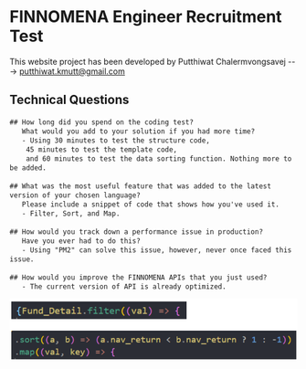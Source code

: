 # FINNOMENA Engineer Recruitment Test
 
This website project has been developed by Putthiwat Chalermvongsavej ---> putthiwat.kmutt@gmail.com
 
## Technical Questions
```
## How long did you spend on the coding test? 
   What would you add to your solution if you had more time? 
   - Using 30 minutes to test the structure code, 
    45 minutes to test the template code, 
    and 60 minutes to test the data sorting function. Nothing more to be added.
 
## What was the most useful feature that was added to the latest version of your chosen language? 
   Please include a snippet of code that shows how you've used it.
   - Filter, Sort, and Map.
 
## How would you track down a performance issue in production? 
   Have you ever had to do this?
   - Using "PM2" can solve this issue, however, never once faced this issue.
 
## How would you improve the FINNOMENA APIs that you just used?
   - The current version of API is already optimized.
```

![](https://github.com/Shiratasa/finno_test/blob/main/NOTE/Untitled.png?raw=true)